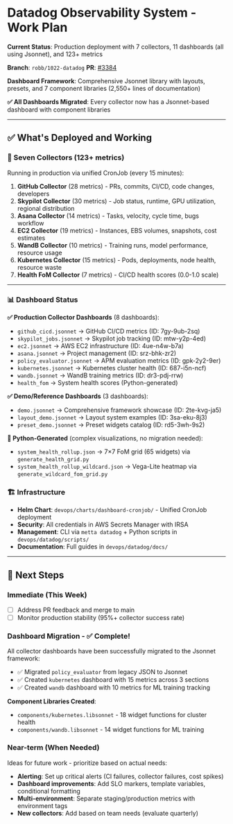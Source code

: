 # Datadog Observability System - Work Plan

**Current Status**: Production deployment with 7 collectors, 11 dashboards (all using Jsonnet), and 123+ metrics

**Branch**: `robb/1022-datadog` **PR**: [#3384](https://github.com/Metta-AI/metta/pull/3384)

**Dashboard Framework**: Comprehensive Jsonnet library with layouts, presets, and 7 component libraries (2,550+ lines of documentation)

**✅ All Dashboards Migrated**: Every collector now has a Jsonnet-based dashboard with component libraries

---

## ✅ What's Deployed and Working

### 🔌 Seven Collectors (123+ metrics)

Running in production via unified CronJob (every 15 minutes):

1. **GitHub Collector** (28 metrics) - PRs, commits, CI/CD, code changes, developers
2. **Skypilot Collector** (30 metrics) - Job status, runtime, GPU utilization, regional distribution
3. **Asana Collector** (14 metrics) - Tasks, velocity, cycle time, bugs workflow
4. **EC2 Collector** (19 metrics) - Instances, EBS volumes, snapshots, cost estimates
5. **WandB Collector** (10 metrics) - Training runs, model performance, resource usage
6. **Kubernetes Collector** (15 metrics) - Pods, deployments, node health, resource waste
7. **Health FoM Collector** (7 metrics) - CI/CD health scores (0.0-1.0 scale)

---

### 📊 Dashboard Status

**✅ Production Collector Dashboards** (8 dashboards):
- `github_cicd.jsonnet` → GitHub CI/CD metrics (ID: 7gy-9ub-2sq)
- `skypilot_jobs.jsonnet` → Skypilot job tracking (ID: mtw-y2p-4ed)
- `ec2.jsonnet` → AWS EC2 infrastructure (ID: 4ue-n4w-b7a)
- `asana.jsonnet` → Project management (ID: srz-bhk-zr2)
- `policy_evaluator.jsonnet` → APM evaluation metrics (ID: gpk-2y2-9er)
- `kubernetes.jsonnet` → Kubernetes cluster health (ID: 687-i5n-ncf)
- `wandb.jsonnet` → WandB training metrics (ID: dr3-pdj-rrw)
- `health_fom` → System health scores (Python-generated)

**✅ Demo/Reference Dashboards** (3 dashboards):
- `demo.jsonnet` → Comprehensive framework showcase (ID: 2te-kvg-ja5)
- `layout_demo.jsonnet` → Layout system examples (ID: 3sa-eku-8j3)
- `preset_demo.jsonnet` → Preset widgets catalog (ID: rd5-3wh-9s2)

**🔧 Python-Generated** (complex visualizations, no migration needed):
- `system_health_rollup.json` → 7×7 FoM grid (65 widgets) via `generate_health_grid.py`
- `system_health_rollup_wildcard.json` → Vega-Lite heatmap via `generate_wildcard_fom_grid.py`


### 🏗️ Infrastructure

- **Helm Chart**: `devops/charts/dashboard-cronjob/` - Unified CronJob deployment
- **Security**: All credentials in AWS Secrets Manager with IRSA
- **Management**: CLI via `metta datadog` + Python scripts in `devops/datadog/scripts/`
- **Documentation**: Full guides in `devops/datadog/docs/`

---

## 🎯 Next Steps

### Immediate (This Week)

- [ ] Address PR feedback and merge to main
- [ ] Monitor production stability (95%+ collector success rate)

### Dashboard Migration - ✅ Complete!

All collector dashboards have been successfully migrated to the Jsonnet framework:
- ✅ Migrated `policy_evaluator` from legacy JSON to Jsonnet
- ✅ Created `kubernetes` dashboard with 15 metrics across 3 sections
- ✅ Created `wandb` dashboard with 10 metrics for ML training tracking

**Component Libraries Created**:
- `components/kubernetes.libsonnet` - 18 widget functions for cluster health
- `components/wandb.libsonnet` - 14 widget functions for ML training

### Near-term (When Needed)

Ideas for future work - prioritize based on actual needs:

- **Alerting**: Set up critical alerts (CI failures, collector failures, cost spikes)
- **Dashboard improvements**: Add SLO markers, template variables, conditional formatting
- **Multi-environment**: Separate staging/production metrics with environment tags
- **New collectors**: Add based on team needs (evaluate quarterly)
